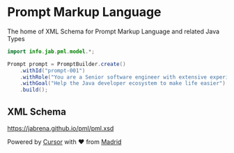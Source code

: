 # Prompt Markup Language

The home of XML Schema for Prompt Markup Language and related Java Types

```java
import info.jab.pml.model.*;

Prompt prompt = PromptBuilder.create()
    .withId("prompt-001")
    .withRole("You are a Senior software engineer with extensive experience in Java software development")
    .withGoal("Help the Java developer ecosystem to make life easier")
    .build();
```

## XML Schema

https://jabrena.github.io/pml/pml.xsd

Powered by [Cursor](https://www.cursor.com/) with ❤️ from [Madrid](https://www.google.com/maps/place/Community+of+Madrid,+Madrid/@40.4983324,-6.3162283,8z/data=!3m1!4b1!4m6!3m5!1s0xd41817a40e033b9:0x10340f3be4bc880!8m2!3d40.4167088!4d-3.5812692!16zL20vMGo0eGc?entry=ttu&g_ep=EgoyMDI1MDgxOC4wIKXMDSoASAFQAw%3D%3D)
